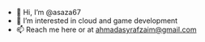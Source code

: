 - 👋 Hi, I’m @asaza67
- 👀 I’m interested in cloud and game development
- 📫 Reach me here or at ahmadasyrafzaim@gmail.com

<!---
asaza67/asaza67 is a ✨ special ✨ repository because its `README.md` (this file) appears on your GitHub profile.
You can click the Preview link to take a look at your changes.
--->
